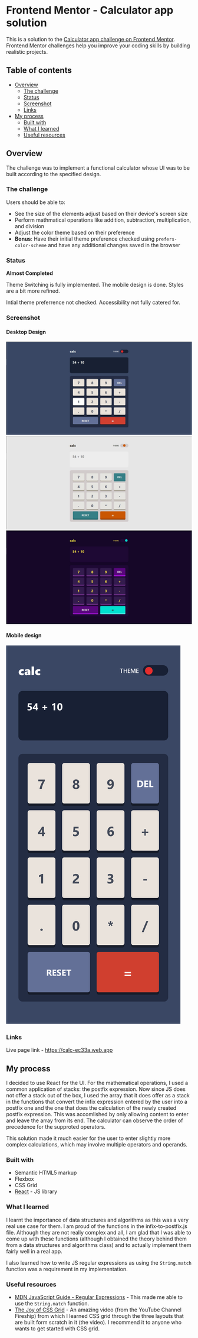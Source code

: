 # Frontend Mentor - Calculator app solution

This is a solution to the [Calculator app challenge on Frontend Mentor](https://www.frontendmentor.io/challenges/calculator-app-9lteq5N29). Frontend Mentor challenges help you improve your coding skills by building realistic projects.

## Table of contents

- [Overview](#overview)
  - [The challenge](#the-challenge)
  - [Status](#status)
  - [Screenshot](#screenshot)
  - [Links](#links)
- [My process](#my-process)
  - [Built with](#built-with)
  - [What I learned](#what-i-learned)
  - [Useful resources](#useful-resources)

## Overview

The challenge was to implement a functional calculator whose UI was to be built according to the specified design.

### The challenge

Users should be able to:

- See the size of the elements adjust based on their device's screen size
- Perform mathmatical operations like addition, subtraction, multiplication, and division
- Adjust the color theme based on their preference
- **Bonus**: Have their initial theme preference checked using `prefers-color-scheme` and have any additional changes saved in the browser

### Status

**Almost Completed**

Theme Switching is fully implemented.
The mobile design is done.
Styles are a bit more refined.

Intial theme preferrence not checked.
Accessibility not fully catered for.

### Screenshot

#### Desktop Design

![Default Theme](./calculator_screenshot.jpg)
![Light Theme](./calculator_screenshot2.jpg)
![Neon Theme](./calculator_screenshot3.jpg)

#### Mobile design

![Mobile Design](./mobile_screenshot.png)

### Links

Live page link - https://calc-ec33a.web.app

## My process

I decided to use React for the UI. For the mathematical operations, I used a common application of stacks: the postfix expression. Now since JS does not offer a stack out of the box, I used the array that it does offer as a stack in the functions that convert the infix expression entered by the user into a postfix one and the one that does the calculation of the newly created postfix expression. This was accomlished by only allowing content to enter and leave the array from its end. The calculator can observe the order of precedence for the supproted operators.

This solution made it much easier for the user to enter slightly more complex calculations, which may involve multiple operators and operands.

### Built with

- Semantic HTML5 markup
- Flexbox
- CSS Grid
- [React](https://reactjs.org/) - JS library

### What I learned

I learnt the importance of data structures and algorithms as this was a very real use case for them.
I am proud of the functions in the infix-to-postfix.js file. Although they are not really complex and all, I am glad that I was able to come up with these functions (although I obtained the theory behind them from a data structures and algorithms class) and to actually implement them fairly well in a real app.

I also learned how to write JS regular expressions as using the `String.match` function was a requirement in my implementation.

### Useful resources

- [MDN JavaScript Guide - Regular Expressions](https://developer.mozilla.org/en-US/docs/Web/JavaScript/Guide/Regular_Expressions) - This made me able to use the `String.match` function.
- [The Joy of CSS Grid](https://www.youtube.com/watch?v=705XCEruZFs) - An amazing video (from the YouTube Channel Fireship) from which I learned CSS grid through the three layouts that are built form scratch in it (the video). I recommend it to anyone who wants to get started with CSS grid.
